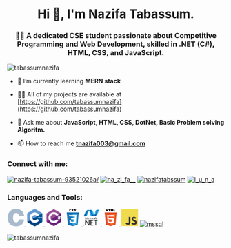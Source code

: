 <h1 align="center">Hi 👋, I'm Nazifa Tabassum.</h1>
<h3 align="center">👩‍💻 A dedicated CSE student passionate about Competitive Programming and Web Development, skilled in .NET (C#), HTML, CSS, and JavaScript.</h3>

<p align="left"> <img src="https://komarev.com/ghpvc/?username=tabassumnazifa&label=Profile%20views&color=0e75b6&style=flat" alt="tabassumnazifa" /> </p>

- 🌱 I’m currently learning **MERN stack**

- 👨‍💻 All of my projects are available at [https://github.com/tabassumnazifa](https://github.com/tabassumnazifa)

- 💬 Ask me about **JavaScript, HTML, CSS, DotNet, Basic Problem solving Algoritm.**

- 📫 How to reach me **tnazifa003@gmail.com**

<h3 align="left">Connect with me:</h3>
<p align="left">
<a href="https://linkedin.com/in/nazifa-tabassum-93521026a/" target="blank"><img align="center" src="https://raw.githubusercontent.com/rahuldkjain/github-profile-readme-generator/master/src/images/icons/Social/linked-in-alt.svg" alt="nazifa-tabassum-93521026a/" height="30" width="40" /></a>
<a href="https://instagram.com/na_zi_fa__" target="blank"><img align="center" src="https://raw.githubusercontent.com/rahuldkjain/github-profile-readme-generator/master/src/images/icons/Social/instagram.svg" alt="na_zi_fa__" height="30" width="40" /></a>
<a href="https://www.codechef.com/users/nazifatabssum" target="blank"><img align="center" src="https://cdn.jsdelivr.net/npm/simple-icons@3.1.0/icons/codechef.svg" alt="nazifatabssum" height="30" width="40" /></a>
<a href="https://codeforces.com/profile/l_u_n_a" target="blank"><img align="center" src="https://raw.githubusercontent.com/rahuldkjain/github-profile-readme-generator/master/src/images/icons/Social/codeforces.svg" alt="l_u_n_a" height="30" width="40" /></a>
</p>

<h3 align="left">Languages and Tools:</h3>
<p align="left"> <a href="https://www.cprogramming.com/" target="_blank" rel="noreferrer"> <img src="https://raw.githubusercontent.com/devicons/devicon/master/icons/c/c-original.svg" alt="c" width="40" height="40"/> </a> <a href="https://www.w3schools.com/cpp/" target="_blank" rel="noreferrer"> <img src="https://raw.githubusercontent.com/devicons/devicon/master/icons/cplusplus/cplusplus-original.svg" alt="cplusplus" width="40" height="40"/> </a> <a href="https://www.w3schools.com/cs/" target="_blank" rel="noreferrer"> <img src="https://raw.githubusercontent.com/devicons/devicon/master/icons/csharp/csharp-original.svg" alt="csharp" width="40" height="40"/> </a> <a href="https://www.w3schools.com/css/" target="_blank" rel="noreferrer"> <img src="https://raw.githubusercontent.com/devicons/devicon/master/icons/css3/css3-original-wordmark.svg" alt="css3" width="40" height="40"/> </a> <a href="https://dotnet.microsoft.com/" target="_blank" rel="noreferrer"> <img src="https://raw.githubusercontent.com/devicons/devicon/master/icons/dot-net/dot-net-original-wordmark.svg" alt="dotnet" width="40" height="40"/> </a> <a href="https://www.w3.org/html/" target="_blank" rel="noreferrer"> <img src="https://raw.githubusercontent.com/devicons/devicon/master/icons/html5/html5-original-wordmark.svg" alt="html5" width="40" height="40"/> </a> <a href="https://developer.mozilla.org/en-US/docs/Web/JavaScript" target="_blank" rel="noreferrer"> <img src="https://raw.githubusercontent.com/devicons/devicon/master/icons/javascript/javascript-original.svg" alt="javascript" width="40" height="40"/> </a> <a href="https://www.microsoft.com/en-us/sql-server" target="_blank" rel="noreferrer"> <img src="https://www.svgrepo.com/show/303229/microsoft-sql-server-logo.svg" alt="mssql" width="40" height="40"/> </a> </p>

<p><img align="center" src="https://github-readme-stats.vercel.app/api/top-langs?username=tabassumnazifa&show_icons=true&locale=en&layout=compact" alt="tabassumnazifa" /></p>
